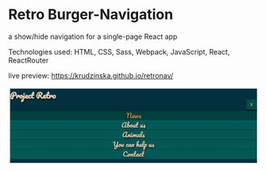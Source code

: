 # Retro Burger-Navigation

a show/hide navigation for a single-page React app

Technologies used: HTML, CSS, Sass, Webpack, JavaScript, React, ReactRouter

live preview: https://krudzinska.github.io/retronav/

![nav](screens/nav.jpg)
